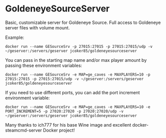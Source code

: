 # GoldeneyeSourceServer
Basic, customizable server for Goldeneye Source.
Full access to Goldeneye server files with volume mount. 

Example:
```
docker run --name GESourceSrv -p 27015:27015 -p 27015:27015/udp -v ~/geserver:/servers/geserver jcoker85/goldeneyesourceserver 
```

You can pass in the starting map name and/or max player amount by passing these environment variables:
```
docker run --name GESourceSrv -e MAP=ge_caves -e MAXPLAYERS=10 -p 27015:27015 -p 27015:27015/udp -v ~/geserver:/servers/geserver jcoker85/goldeneyesourceserver 
```

If you need to use different ports, you can add the port increment environment variable:
```
docker run --name GESourceSrv -e MAP=ge_caves -e MAXPLAYERS=10 -e PORT_INCREMENT=5 -p 27020:27020 -p 27020:27020/udp -v ~/geserver:/servers/geserver jcoker85/goldeneyesourceserver 
```

Many thanks to ich777 for his base Wine image and excellent docker-steamcmd-server Docker project!
